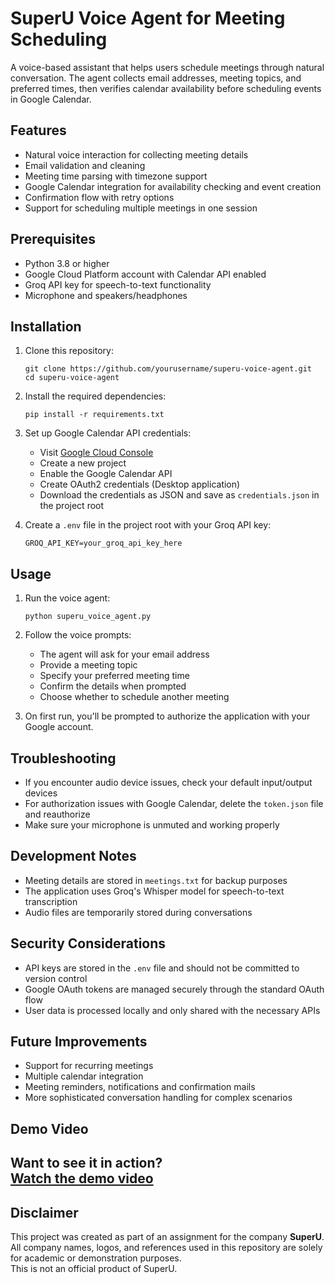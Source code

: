 # SuperU Voice Agent for Meeting Scheduling

A voice-based assistant that helps users schedule meetings through natural conversation. The agent collects email addresses, meeting topics, and preferred times, then verifies calendar availability before scheduling events in Google Calendar.

## Features

- Natural voice interaction for collecting meeting details
- Email validation and cleaning
- Meeting time parsing with timezone support
- Google Calendar integration for availability checking and event creation
- Confirmation flow with retry options
- Support for scheduling multiple meetings in one session

## Prerequisites

- Python 3.8 or higher
- Google Cloud Platform account with Calendar API enabled
- Groq API key for speech-to-text functionality
- Microphone and speakers/headphones

## Installation

1. Clone this repository:
   ```
   git clone https://github.com/yourusername/superu-voice-agent.git
   cd superu-voice-agent
   ```

2. Install the required dependencies:
   ```
   pip install -r requirements.txt
   ```

3. Set up Google Calendar API credentials:
   - Visit [Google Cloud Console](https://console.cloud.google.com/)
   - Create a new project
   - Enable the Google Calendar API
   - Create OAuth2 credentials (Desktop application)
   - Download the credentials as JSON and save as `credentials.json` in the project root

4. Create a `.env` file in the project root with your Groq API key:
   ```
   GROQ_API_KEY=your_groq_api_key_here
   ```

## Usage

1. Run the voice agent:
   ```
   python superu_voice_agent.py
   ```

2. Follow the voice prompts:
   - The agent will ask for your email address
   - Provide a meeting topic
   - Specify your preferred meeting time
   - Confirm the details when prompted
   - Choose whether to schedule another meeting

3. On first run, you'll be prompted to authorize the application with your Google account.

## Troubleshooting

- If you encounter audio device issues, check your default input/output devices
- For authorization issues with Google Calendar, delete the `token.json` file and reauthorize
- Make sure your microphone is unmuted and working properly

## Development Notes

- Meeting details are stored in `meetings.txt` for backup purposes
- The application uses Groq's Whisper model for speech-to-text transcription
- Audio files are temporarily stored during conversations

## Security Considerations

- API keys are stored in the `.env` file and should not be committed to version control
- Google OAuth tokens are managed securely through the standard OAuth flow
- User data is processed locally and only shared with the necessary APIs

## Future Improvements

- Support for recurring meetings
- Multiple calendar integration
- Meeting reminders, notifications and confirmation mails
- More sophisticated conversation handling for complex scenarios

## Demo Video

Want to see it in action?  
[Watch the demo video](https://drive.google.com/file/d/1-jLz9lA5hvyABFiJRoLR6kMtfjnG_oXO/view?usp=sharing)
---

## Disclaimer

This project was created as part of an assignment for the company **SuperU**.  
All company names, logos, and references used in this repository are solely for academic or demonstration purposes.  
This is not an official product of SuperU.

